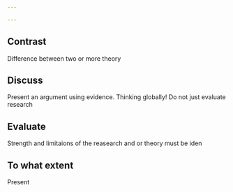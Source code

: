 ```yaml
---

---
```

## Contrast
Difference between two or more theory

## Discuss
Present an argument using evidence. Thinking globally! Do not just evaluate research 

## Evaluate 
Strength and limitaions of the reasearch and or theory must be iden

## To what extent
Present 